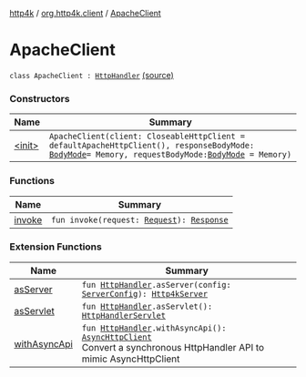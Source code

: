 [http4k](../../index.md) / [org.http4k.client](../index.md) / [ApacheClient](./index.md)

# ApacheClient

`class ApacheClient : `[`HttpHandler`](../../org.http4k.core/-http-handler.md) [(source)](https://github.com/http4k/http4k/blob/master/http4k-client-apache/src/main/kotlin/org/http4k/client/ApacheClient.kt#L41)

### Constructors

| Name | Summary |
|---|---|
| [&lt;init&gt;](-init-.md) | `ApacheClient(client: CloseableHttpClient = defaultApacheHttpClient(), responseBodyMode: `[`BodyMode`](../../org.http4k.core/-body-mode/index.md)` = Memory, requestBodyMode: `[`BodyMode`](../../org.http4k.core/-body-mode/index.md)` = Memory)` |

### Functions

| Name | Summary |
|---|---|
| [invoke](invoke.md) | `fun invoke(request: `[`Request`](../../org.http4k.core/-request/index.md)`): `[`Response`](../../org.http4k.core/-response/index.md) |

### Extension Functions

| Name | Summary |
|---|---|
| [asServer](../../org.http4k.server/kotlin.-function1/as-server.md) | `fun `[`HttpHandler`](../../org.http4k.core/-http-handler.md)`.asServer(config: `[`ServerConfig`](../../org.http4k.server/-server-config/index.md)`): `[`Http4kServer`](../../org.http4k.server/-http4k-server/index.md) |
| [asServlet](../../org.http4k.servlet/kotlin.-function1/as-servlet.md) | `fun `[`HttpHandler`](../../org.http4k.core/-http-handler.md)`.asServlet(): `[`HttpHandlerServlet`](../../org.http4k.servlet/-http-handler-servlet/index.md) |
| [withAsyncApi](../kotlin.-function1/with-async-api.md) | `fun `[`HttpHandler`](../../org.http4k.core/-http-handler.md)`.withAsyncApi(): `[`AsyncHttpClient`](../-async-http-client/index.md)<br>Convert a synchronous HttpHandler API to mimic AsyncHttpClient |
